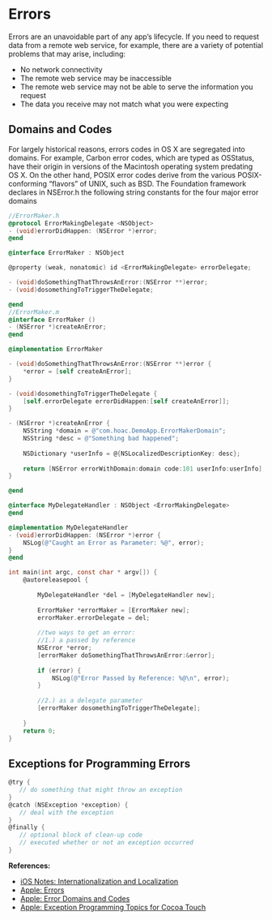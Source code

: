 # Errors
Errors are an unavoidable part of any app’s lifecycle. If you need to request data from a remote web service, for example, there are a variety of potential problems that may arise, including:
- No network connectivity
- The remote web service may be inaccessible
- The remote web service may not be able to serve the information you request
- The data you receive may not match what you were expecting

## Domains and Codes
For largely historical reasons, errors codes in OS X are segregated into domains. For example, Carbon error codes, which are typed as OSStatus, have their origin in versions of the Macintosh operating system predating OS X. On the other hand, POSIX error codes derive from the various POSIX-conforming “flavors” of UNIX, such as BSD. The Foundation framework declares in NSError.h the following string constants for the four major error domains

```objectivec
//ErrorMaker.h
@protocol ErrorMakingDelegate <NSObject>
- (void)errorDidHappen: (NSError *)error;
@end

@interface ErrorMaker : NSObject

@property (weak, nonatomic) id <ErrorMakingDelegate> errorDelegate;

- (void)doSomethingThatThrowsAnError:(NSError **)error;
- (void)dosomethingToTriggerTheDelegate;

@end
//ErrorMaker.m
@interface ErrorMaker ()
- (NSError *)createAnError;
@end

@implementation ErrorMaker

- (void)doSomethingThatThrowsAnError:(NSError **)error {
    *error = [self createAnError];
}

- (void)dosomethingToTriggerTheDelegate {
    [self.errorDelegate errorDidHappen:[self createAnError]];
}

- (NSError *)createAnError {
    NSString *domain = @"com.hoac.DemoApp.ErrorMakerDomain";
    NSString *desc = @"Something bad happened";
    
    NSDictionary *userInfo = @{NSLocalizedDescriptionKey: desc};
    
    return [NSError errorWithDomain:domain code:101 userInfo:userInfo];
}

@end
```
```objectivec
@interface MyDelegateHandler : NSObject <ErrorMakingDelegate>
@end

@implementation MyDelegateHandler
- (void)errorDidHappen: (NSError *)error {
    NSLog(@"Caught an Error as Parameter: %@", error);
}
@end

int main(int argc, const char * argv[]) {
    @autoreleasepool {
        
        MyDelegateHandler *del = [MyDelegateHandler new];
        
        ErrorMaker *errorMaker = [ErrorMaker new];
        errorMaker.errorDelegate = del;
        
        //two ways to get an error:
        //1.) a passed by reference
        NSError *error;
        [errorMaker doSomethingThatThrowsAnError:&error];
        
        if (error) {
            NSLog(@"Error Passed by Reference: %@\n", error);
        }
        
        //2.) as a delegate parameter
        [errorMaker dosomethingToTriggerTheDelegate];
        
    }
    return 0;
}
```

## Exceptions for Programming Errors
```objectivec
@try {
   // do something that might throw an exception
}
@catch (NSException *exception) {
   // deal with the exception
}
@finally {
   // optional block of clean-up code
   // executed whether or not an exception occurred
}
```

**References:**
* [iOS Notes: Internationalization and Localization](https://github.com/hack-of-all-codes/NotesIOS/blob/master/InternationalizationAndLocalization.md)
* [Apple: Errors](https://developer.apple.com/library/mac/documentation/Cocoa/Conceptual/ProgrammingWithObjectiveC/ErrorHandling/ErrorHandling.html)
* [Apple: Error Domains and Codes](https://developer.apple.com/library/mac/documentation/Cocoa/Conceptual/ErrorHandlingCocoa/ErrorObjectsDomains/ErrorObjectsDomains.html)
* [Apple: Exception Programming Topics for Cocoa Touch](https://developer.apple.com/library/mac/documentation/Cocoa/Conceptual/Exceptions/Exceptions.html#//apple_ref/doc/uid/10000012i)


